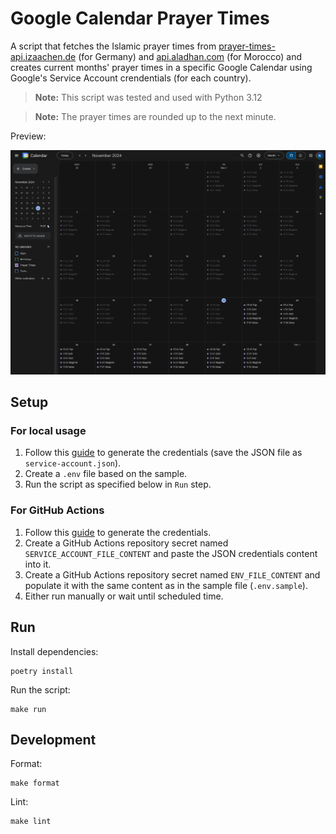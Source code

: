# Google Calendar Prayer Times

A script that fetches the Islamic prayer times from [prayer-times-api.izaachen.de](https://prayer-times-api.izaachen.de) (for Germany) and [api.aladhan.com](https://aladhan.com/) (for Morocco) and creates current months' prayer times in a specific Google Calendar using Google's Service Account crendentials (for each country).

> **Note:** This script was tested and used with Python 3.12

> **Note:** The prayer times are rounded up to the next minute.

Preview:

![Calendar Screenshot](./docs/calendar-screenshot.png)

## Setup

### For local usage

1. Follow this [guide](./docs/Google_Calendar_API_Service_Account.md) to generate the credentials (save the JSON file as `service-account.json`).
2. Create a `.env` file based on the sample.
3. Run the script as specified below in `Run` step.

### For GitHub Actions

1. Follow this [guide](./docs/Google_Calendar_API_Service_Account.md) to generate the credentials.
2. Create a GitHub Actions repository secret named `SERVICE_ACCOUNT_FILE_CONTENT` and paste the JSON credentials content into it.
3. Create a GitHub Actions repository secret named `ENV_FILE_CONTENT` and populate it with the same content as in the sample file (`.env.sample`).
4. Either run manually or wait until scheduled time.

## Run

Install dependencies:

```shell
poetry install
```

Run the script:

```shell
make run
```

## Development

Format:

```shell
make format
```

Lint:

```shell
make lint
```
